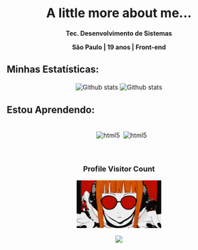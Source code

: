 




<h1 align=center >A little more about me...  </h1>



<h4 align=center> Tec. Desenvolvimento de Sistemas
 <p>São Paulo | 19 anos | Front-end </h4>



## Minhas Estatísticas:
<div align="center">
     <img  height="150em"  align="center" src="https://github-readme-stats.vercel.app/api?username=hyuttea&show_icons=true&theme=shadow_red" alt="Github stats" />
   
  <img  height="150em" align="center" src="https://github-readme-stats.vercel.app/api/top-langs/?username=hyuttea&theme=shadow_red&hide_&include_all_commits=true&count_private=true&layout=compact" alt="Github stats" />
</div>


## Estou Aprendendo:

<div align="center" style="display: inline_block"><br/>
    <img align="center" alt="" src="https://img.shields.io/badge/HTML5-E34F26?style=for-the-badge&logo=html5&logoColor=white"/>
    <img align="center" alt="" src="https://img.shields.io/badge/CSS3-1572B6?style=for-the-badge&logo=css3&logoColor=white"/>
    <img align="center" alt="" src="https://img.shields.io/badge/JavaScript-F7DF1E?style=for-the-badge&logo=javascript&logoColor=black"/>
    <img align="center" alt="html5" src="https://img.shields.io/badge/MySQL-blue?style=for-the-badge&logo=mysql&logoColor=white">
    <img align="center" alt="" src="https://img.shields.io/badge/GIT-E44C30?style=for-the-badge&logo=git&logoColor=white"/>
    <img align="center" alt="html5" src="https://img.shields.io/badge/Java-blue?style=for-the-badge&logo=openjdk&logoColor=white">
    
</div>






<br/>



<br>
 
 
<div align=center>
  <h3><b> Profile Visitor Count</b></h3> <img src="https://github.com/Macionil-San/rachi/blob/main/persona-futaba.gif?raw=true" width="190">
</div>
    
<p align="center" >   
  <img src="https://profile-counter.glitch.me/hyuttea/count.svg" />  
</p>
